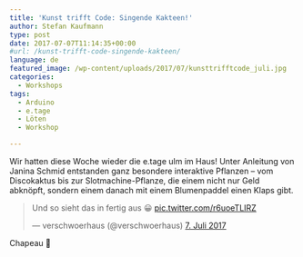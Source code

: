 ```yaml
---
title: 'Kunst trifft Code: Singende Kakteen!'
author: Stefan Kaufmann
type: post
date: 2017-07-07T11:14:35+00:00
#url: /kunst-trifft-code-singende-kakteen/
language: de
featured_image: /wp-content/uploads/2017/07/kunsttrifftcode_juli.jpg
categories:
  - Workshops
tags:
  - Arduino
  - e.tage
  - Löten
  - Workshop

---
```

Wir hatten diese Woche wieder die e.tage ulm im Haus! Unter Anleitung von Janina Schmid entstanden ganz besondere interaktive Pflanzen – vom Discokaktus bis zur Slotmachine-Pflanze, die einem nicht nur Geld abknöpft, sondern einem danach mit einem Blumenpaddel einen Klaps gibt.

<blockquote class="twitter-video" data-lang="de">
  <p lang="de" dir="ltr">
    Und so sieht das in fertig aus 😀 <a href="https://t.co/r6uoeTLIRZ">pic.twitter.com/r6uoeTLIRZ</a>
  </p>
  
  <p>
    &mdash; verschwoerhaus (@verschwoerhaus) <a href="https://twitter.com/verschwoerhaus/status/883280437489135616">7. Juli 2017</a>
  </p>
</blockquote>



Chapeau 🙂
